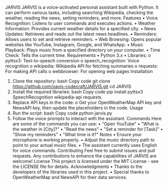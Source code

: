 JARVIS
JARVIS is a voice-activated personal assistant built with Python. It can perform various tasks, including searching Wikipedia, checking the weather, reading the news, setting reminders, and more.
Features
•	Voice Recognition: Listens to user commands and executes actions.
•	Weather Information: Provides current weather details for a specified city.
•	News Updates: Retrieves and reads out the latest news headlines.
•	Reminders: Allows users to set and retrieve reminders.
•	Web Browsing: Opens popular websites like YouTube, Instagram, Google, and WhatsApp.
•	Music Playback: Plays music from a specified directory on your computer.
•	Time Check: Tells the current time.
Requirements
•	Python 3.x
•	Libraries:
o	pyttsx3: Text-to-speech conversion
o	speech_recognition: Voice recognition
o	wikipedia: Wikipedia API for fetching summaries
o	requests: For making API calls
o	webbrowser: For opening web pages
Installation
1.	Clone the repository:
bash
Copy code
git clone https://github.com/oavis-codecraft/JARVIS.git
cd JARVIS
2.	Install the required libraries:
bash
Copy code
pip install pyttsx3 SpeechRecognition wikipedia-api requests
3.	Replace API keys in the code:
o	Get your OpenWeatherMap API key and NewsAPI key, then update the placeholders in the code.
Usage
1.	Run the script:
bash
Copy code
python jarvis.py
2.	Follow the voice prompts to interact with the assistant.
Commands
Here are some of the commands you can use:
•	"Open YouTube"
•	"What is the weather in [City]?"
•	"Read the news"
•	"Set a reminder for [Task]"
•	"Show my reminders"
•	"What time is it?"
Notes
•	Ensure your microphone is working properly.
•	Adjust the music directory path to point to your actual music files.
•	The assistant currently uses English for voice commands.
Contributing
Feel free to submit issues and pull requests. Any contributions to enhance the capabilities of JARVIS are welcome!
License
This project is licensed under the MIT License - see the LICENSE file for details.
Acknowledgments
•	Thanks to the developers of the libraries used in this project.
•	Special thanks to OpenWeatherMap and NewsAPI for their data services.

